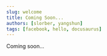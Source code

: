 ```yaml
---
slug: welcome
title: Coming Soon...
authors: [slorber, yangshun]
tags: [facebook, hello, docusaurus]
---
```


Coming soon...


